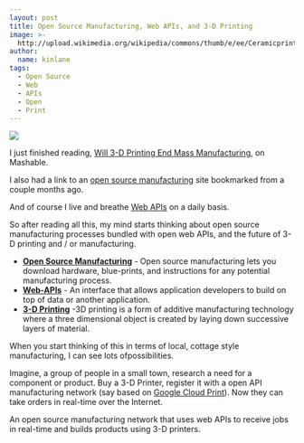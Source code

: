 ```yaml
---
layout: post
title: Open Source Manufacturing, Web APIs, and 3-D Printing
image: >-
  http://upload.wikimedia.org/wikipedia/commons/thumb/e/ee/Ceramicprinting.jpg/220px-Ceramicprinting.jpg
author:
  name: kinlane
tags:
  - Open Source
  - Web
  - APIs
  - Open
  - Print
---
```

[![](https://s3.amazonaws.com/kinlane-productions2/api-evangelist/shapeways/ceramic-3d-printing.jpeg)](http://en.wikipedia.org/wiki/3D_printing "3D Printing")

I just finished reading, [Will 3-D Printing End Mass Manufacturing](http://mashable.com/2011/04/10/3d-printing-pics/ "Will 3-D Printing End Mass Manufacturing"), on Mashable.

I also had a link to an [open source manufacturing](http://p2pfoundation.net/Open_Source_Manufacturing_Tools "open source manufacturing") site bookmarked from a couple months ago.

And of course I live and breathe [Web APIs](http://apievangelist.com/ "Web APIs") on a daily basis.

So after reading all this, my mind starts thinking about open source manufacturing processes bundled with open web APIs, and the future of 3-D printing and / or manufacturing.

*   **[Open Source Manufacturing](http://p2pfoundation.net/Open_Source_Manufacturing_Tools "Open Source Manufacturing")** - Open source manufacturing lets you download hardware, blue-prints, and instructions for any potential manufacturing process.
*   **[Web-APIs](http://apievangelist.com "Web APIs")** - An interface that allows application developers to build on top of data or another application.
*   **[3-D Printing](http://en.wikipedia.org/wiki/3D_printing "3-D Printing")** -3D printing is a form of additive manufacturing technology where a three dimensional object is created by laying down successive layers of material.

When you start thinking of this in terms of local, cottage style manufacturing, I can see lots ofpossibilities.

Imagine, a group of people in a small town, research a need for a component or product. Buy a 3-D Printer, register it with a open API manufacturing network (say based on [Google Cloud Print](http://code.google.com/apis/cloudprint/docs/proxyinterfaces.html "Google Cloud Print")). Now they can take orders in real-time over the Internet.

An open source manufacturing network that uses web APIs to receive jobs in real-time and builds products using 3-D printers.